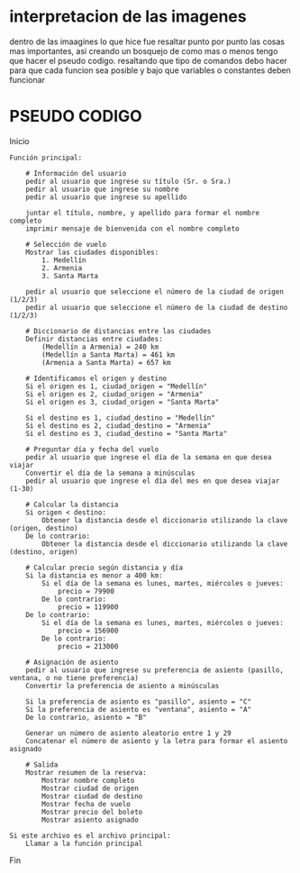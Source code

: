 # interpretacion de las imagenes

dentro de las imaagines lo que hice fue resaltar punto por punto las cosas mas importantes, asi creando un bosquejo de como mas o menos tengo que hacer el pseudo codigo. resaltando que tipo de comandos debo hacer para que cada funcion sea posible y bajo que variables o constantes deben funcionar 

# PSEUDO CODIGO

Inicio

    Función principal:

        # Información del usuario
        pedir al usuario que ingrese su título (Sr. o Sra.)
        pedir al usuario que ingrese su nombre
        pedir al usuario que ingrese su apellido
        
        juntar el título, nombre, y apellido para formar el nombre completo
        imprimir mensaje de bienvenida con el nombre completo

        # Selección de vuelo
        Mostrar las ciudades disponibles:
            1. Medellín
            2. Armenia
            3. Santa Marta
            
        pedir al usuario que seleccione el número de la ciudad de origen (1/2/3)
        pedir al usuario que seleccione el número de la ciudad de destino (1/2/3)
        
        # Diccionario de distancias entre las ciudades
        Definir distancias entre ciudades:
            (Medellín a Armenia) = 240 km
            (Medellín a Santa Marta) = 461 km
            (Armenia a Santa Marta) = 657 km
            
        # Identificamos el origen y destino
        Si el origen es 1, ciudad_origen = "Medellín"
        Si el origen es 2, ciudad_origen = "Armenia"
        Si el origen es 3, ciudad_origen = "Santa Marta"
        
        Si el destino es 1, ciudad_destino = "Medellín"
        Si el destino es 2, ciudad_destino = "Armenia"
        Si el destino es 3, ciudad_destino = "Santa Marta"
        
        # Preguntar día y fecha del vuelo
        pedir al usuario que ingrese el día de la semana en que desea viajar
        Convertir el día de la semana a minúsculas
        pedir al usuario que ingrese el día del mes en que desea viajar (1-30)
        
        # Calcular la distancia
        Si origen < destino:
            Obtener la distancia desde el diccionario utilizando la clave (origen, destino)
        De lo contrario:
            Obtener la distancia desde el diccionario utilizando la clave (destino, origen)
        
        # Calcular precio según distancia y día
        Si la distancia es menor a 400 km:
            Si el día de la semana es lunes, martes, miércoles o jueves:
                precio = 79900
            De lo contrario:
                precio = 119900
        De lo contrario:
            Si el día de la semana es lunes, martes, miércoles o jueves:
                precio = 156900
            De lo contrario:
                precio = 213000
                
        # Asignación de asiento
        pedir al usuario que ingrese su preferencia de asiento (pasillo, ventana, o no tiene preferencia)
        Convertir la preferencia de asiento a minúsculas
        
        Si la preferencia de asiento es "pasillo", asiento = "C"
        Si la preferencia de asiento es "ventana", asiento = "A"
        De lo contrario, asiento = "B"
        
        Generar un número de asiento aleatorio entre 1 y 29
        Concatenar el número de asiento y la letra para formar el asiento asignado
        
        # Salida
        Mostrar resumen de la reserva:
            Mostrar nombre completo
            Mostrar ciudad de origen
            Mostrar ciudad de destino
            Mostrar fecha de vuelo
            Mostrar precio del boleto
            Mostrar asiento asignado

    Si este archivo es el archivo principal:
        Llamar a la función principal

Fin
